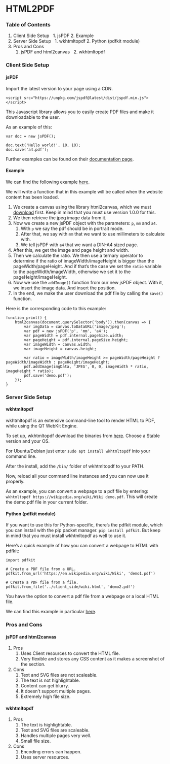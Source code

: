 # HTML2PDF
### Table of Contents
1. Client Side Setup
   1. jsPDF
   2. Example
2. Server Side Setup
   1. wkhtmltopdf
   2. Python (pdfkit module)
3. Pros and Cons
   1. jsPDF and html2canvas
   2. wkhtmltopdf
### Client Side Setup
#### jsPDF
Import the latest version to your page using a CDN.

`<script src="https://unpkg.com/jspdf@latest/dist/jspdf.min.js"></script>`

This Javascript library allows you to easily create PDF files and make it downloadable to the user.

As an example of this:

```
var doc = new jsPDF();

doc.text('Hello world!', 10, 10);
doc.save('a4.pdf');
```

Further examples can be found on their [documentation page](http://raw.githack.com/MrRio/jsPDF/master/docs/).
#### Example
We can find the following example [here](https://github.com/GeorgeWalt/HTML2PDF/blob/master/examples/client_side/conversion.js).

We will write a function that in this example will be called when the website content has been loaded.

1. We create a canvas using the library html2canvas, which we must [download](https://github.com/niklasvh/html2canvas/releases/download/v1.0.0-rc.3/html2canvas.min.js) first. Keep in mind that you must use version 1.0.0 for this.
2. We then retrieve the jpeg image data from it.
3. Now we create a new jsPDF object with the parameters: `p`, `mm` and `a4`.
   1. With `p` we say the pdf should be in portrait mode.
   2. After that, we say with `mm` that we want to use millimeters to calculate with.
   3. We tell jsPDF with `a4` that we want a DIN-A4 sized page.
4. After this, we get the image and page height and width.
5. Then we calculate the ratio. We then use a ternary operator to determine if the ratio of imageWidth/imageHeight is bigger than the pageWidth/pageHeight. And if that’s the case we set the `ratio` variable to the pageWidth/imageWidth, otherwise we set it to the pageHeight/imageHeight.
6. Now we use the `addImage()` function from our new jsPDF object. With it, we insert the image data. And insert the position.
7. In the end, we make the user download the pdf file by calling the `save()` function.

Here is the corresponding code to this example: 

```
function print() {
    html2canvas(document.querySelector('body')).then(canvas => {
        var imgData = canvas.toDataURL('image/jpeg');
        var pdf = new jsPDF('p', 'mm', 'a4');
        var pageWidth = pdf.internal.pageSize.width;
        var pageHeight = pdf.internal.pageSize.height;
        var imageWidth = canvas.width;
        var imageHeight = canvas.height;

        var ratio = imageWidth/imageHeight >= pageWidth/pageHeight ? pageWidth/imageWidth : pageHeight/imageHeight;
        pdf.addImage(imgData, 'JPEG', 0, 0, imageWidth * ratio, imageHeight * ratio);
        pdf.save('demo.pdf');
    });
}
```
### Server Side Setup
#### wkhtmltopdf
wkhtmltopdf is an extensive command-line tool to render HTML to PDF, while using the QT WebKit Engine.

To set up, wkhtmltopdf download the binaries from [here](https://wkhtmltopdf.org/downloads.html). Choose a Stable version and your OS.

For Ubuntu/Debian just enter `sudo apt install wkhtmltopdf` into your command line.

After the install, add the `/bin/` folder of wkhtmltopdf to your PATH.

Now, reload all your command line instances and you can now use it properly.

As an example, you can convert a webpage to a pdf file by entering: `wkhtmltopdf https://wikipedia.org/wiki/Wiki demo.pdf`. This will create the demo.pdf file in your current folder.

#### Python (pdfkit module)
If you want to use this for Python-specific, there’s the pdfkit module, which you can install with the pip packet manager. `pip install pdfkit`. But keep in mind that you must install wkhtmltopdf as well to use it.

Here’s a quick example of how you can convert a webpage to HTML with pdfkit: 

```
import pdfkit

# Create a PDF file from a URL. 
pdfkit.from_url('https://en.wikipedia.org/wiki/Wiki', 'demo1.pdf')

# Create a PDF file from a file. 
pdfkit.from_file('../client_side/wiki.html', 'demo2.pdf')
```
You have the option to convert a pdf file from a webpage or a local HTML file.

We can find this example in particular [here](https://github.com/GeorgeWalt/HTML2PDF/blob/master/examples/server_side/conversion.py).
### Pros and Cons
#### jsPDF and html2canvas
1. Pros
   1. Uses Client resources to convert the HTML file.
   2. Very flexible and stores any CSS content as it makes a screenshot of the section.
2. Cons
   1. Text and SVG files are not scaleable.
   2. The text is not highlightable.
   3. Content can get blurry.
   4. It doesn’t support multiple pages.
   5. Extremely high file size.
#### wkhtmltopdf
1. Pros
   1. The text is highlightable.
   2. Text and SVG files are scaleable.
   3. Handles multiple pages very well.
   4. Small file size.
2. Cons
   1. Encoding errors can happen.
   2. Uses server resources.
